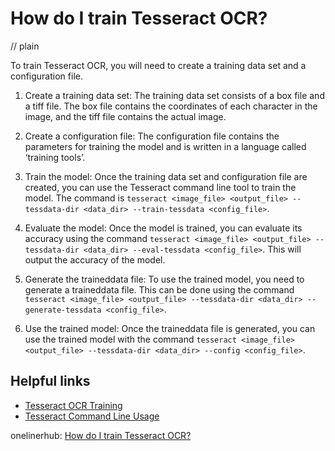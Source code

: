 # How do I train Tesseract OCR?
// plain

To train Tesseract OCR, you will need to create a training data set and a configuration file.

1. Create a training data set:
The training data set consists of a box file and a tiff file. The box file contains the coordinates of each character in the image, and the tiff file contains the actual image.

2. Create a configuration file:
The configuration file contains the parameters for training the model and is written in a language called ‘training tools’.

3. Train the model:
Once the training data set and configuration file are created, you can use the Tesseract command line tool to train the model. The command is `tesseract <image_file> <output_file> --tessdata-dir <data_dir> --train-tessdata <config_file>`.

4. Evaluate the model:
Once the model is trained, you can evaluate its accuracy using the command `tesseract <image_file> <output_file> --tessdata-dir <data_dir> --eval-tessdata <config_file>`. This will output the accuracy of the model.

5. Generate the traineddata file:
To use the trained model, you need to generate a traineddata file. This can be done using the command `tesseract <image_file> <output_file> --tessdata-dir <data_dir> --generate-tessdata <config_file>`.

6. Use the trained model:
Once the traineddata file is generated, you can use the trained model with the command `tesseract <image_file> <output_file> --tessdata-dir <data_dir> --config <config_file>`.

## Helpful links
- [Tesseract OCR Training](https://github.com/tesseract-ocr/tesseract/wiki/Training-Tesseract)
- [Tesseract Command Line Usage](https://github.com/tesseract-ocr/tesseract/wiki/Command-Line-Usage)

onelinerhub: [How do I train Tesseract OCR?](https://onelinerhub.com/tesseract-ocr/how-do-i-train-tesseract-ocr)